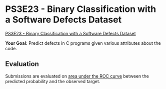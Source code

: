 # PS3E23 - Binary Classification with a Software Defects Dataset

[PS3E23 - Binary Classification with a Software Defects Dataset](https://www.kaggle.com/competitions/playground-series-s3e23/)

**Your Goal:** Predict defects in C programs given various attributes about the code.

## Evaluation

Submissions are evaluated on [area under the ROC curve](https://en.wikipedia.org/wiki/Receiver_operating_characteristic) between the predicted probability and the observed target.
